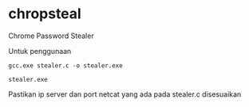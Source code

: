 # chropsteal
Chrome Password Stealer

Untuk penggunaan
```
gcc.exe stealer.c -o stealer.exe
```

```
stealer.exe
```

Pastikan ip server dan port netcat yang ada pada stealer.c disesuaikan